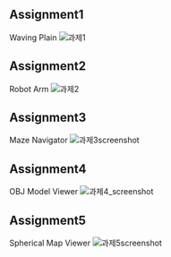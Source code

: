 ## Assignment1
Waving Plain
![과제1](https://github.com/user-attachments/assets/9d92081f-3b43-4e89-abf2-30cc962824d2)

## Assignment2
Robot Arm
![과제2](https://github.com/user-attachments/assets/fa798542-3433-422e-8436-218fe9d137e8)

## Assignment3
Maze Navigator
![과제3screenshot](https://github.com/user-attachments/assets/0f778c0d-63f5-4864-ab23-0e485128ff6c)

## Assignment4
OBJ Model Viewer
![과제4_screenshot](https://github.com/user-attachments/assets/d5e33c9c-16eb-4219-a6f6-39746adf408d)

## Assignment5
Spherical Map Viewer
![과제5screenshot](https://github.com/user-attachments/assets/e89b14de-6521-417c-ad53-ca24b458a3cc)

